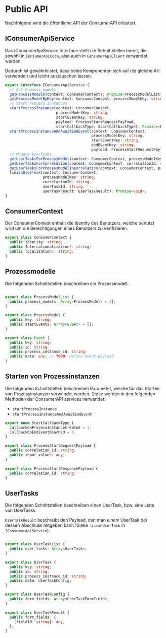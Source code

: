 # Public API

Nachfolgend wird die öffentliche API der ConsumerAPI erläutert.

## IConsumerApiService

Das IConsumerApiService Interface stellt die Schnittstellen bereit, die sowohl
in `ConsumerApiCore`, also auch in `ConsumerApiClient` verwendet werden.

Dadurch ist gewährleistet, dass beide Komponenten sich auf die gleiche Art
verwenden und leicht austauschen lassen.

```TypeScript
export interface IConsumerApiService {
  // Get Process models
  getProcessModels(context: ConsumerContext): Promise<ProcessModelList>;
  getProcessModelByKey(context: ConsumerContext, processModelKey: string): Promise<ProcessModel>;
  // Start Process instances
  startProcessInstance(context: ConsumerContext,
                       processModelKey: string,
                       startEventKey: string,
                       payload: ProcessStartRequestPayload,
                       startCallbackType: StartCallbackType): Promise<ProcessStartResponsePayload>;
  startProcessInstanceAndAwaitEndEvent(context: ConsumerContext,
                                       processModelKey: string,
                                       startEventKey: string,
                                       endEventKey: string,
                                       payload: ProcessStartRequestPayload): Promise<ProcessStartResponsePayload>;
  // Manage UserTasks
  getUserTasksForProcessModel(context: ConsumerContext, processModelKey: string): Promise<UserTaskList>;
  getUserTasksForCorrelation(context: ConsumerContext, correlationId: string): Promise<UserTaskList>;
  getUserTasksForProcessModelInCorrelation(context: ConsumerContext, processModelKey: string, correlationId: string): Promise<UserTaskList>;
  finishUserTask(context: ConsumerContext,
                 processModelKey: string,
                 correlationId: string,
                 userTaskId: string,
                 userTaskResult: UserTaskResult): Promise<void>;
}
```

## ConsumerContext

Der ConsumerContext enthält die Identity des Benutzers, welche benutzt wird
um die Berechtigungen eines Benutzers zu verifizieren.

```TypeScript
export class ConsumerContext {
  public identity: string;
  public Internationalization?: string;
  public localization?: string;
}
```

## Prozessmodelle

Die folgenden Schnittstellen beschreiben ein Prozessmodell.

```TypeScript

export class ProcessModelList {
  public process_models: Array<ProcessModel> = [];
}

export class ProcessModel {
  public key: string;
  public startEvents: Array<Event> = [];
}

export class Event {
  public key: string;
  public id: string;
  public process_instance_id: string;
  public data: any; // TODO: Define event-payload
}
```

## Starten von Prozessinstanzen

Die folgenden Schnittstellen beschreiben Parameter, welche für das Starten
von Prozessinstanzen verwendet werden.
Diese werden in den folgenden Methoden der ConsumerAPI services verwendet:
- `startProcessInstance`
- `startProcessInstanceAndAwaitEndEvent`

```TypeScript
export enum StartCallbackType {
  CallbackOnProcessInstanceCreated = 1,
  CallbackOnEndEventReached = 3,
}

export class ProcessStartRequestPayload {
  public correlation_id: string;
  public input_values: any;
}

export class ProcessStartResponsePayload {
  public correlation_id: string;
}

```

## UserTasks

Die folgenden Schnittstellen beschreiben einen UserTask,
bzw. eine Liste von UserTasks.

`UserTaskResult` beschreibt den Payload, den man einem UserTask bei dessen
Abschluss mitgeben kann (Siehe `finishUserTask` in `IConsumerApiService`).

```TypeScript

export class UserTaskList {
  public user_tasks: Array<UserTask>;
}

export class UserTask {
  public key: string;
  public id: string;
  public process_instance_id: string;
  public data: UserTaskConfig;
}

export class UserTaskConfig {
  public form_fields: Array<UserTaskFormField>;
}

export class UserTaskResult {
  public form_fields: {
    [fieldId: string]: any,
  };
}
```

